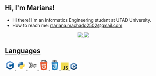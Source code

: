 ## Hi, I'm Mariana!

-  Hi there! I'm an Informatics Engineering student at UTAD University. 
-  How to reach me: mariana.machado2502@gmail.com

<div align="center">
  <a href="https://github.com/marianamachado02">
  <img height="135px" src="https://github-readme-stats.vercel.app/api?username=marianamachado02&show_icons=true&theme=radical&include_all_commits=true&count_private=true"/>
  <img height="135px" src="https://github-readme-stats.vercel.app/api/top-langs/?username=marianamachado02&layout=compact&langs_count=7&theme=radical"/>
</div>
  
## Languages

<div align="left">
  <img height="32" width="32" src="https://raw.githubusercontent.com/github/explore/f3e22f0dca2be955676bc70d6214b95b13354ee8/topics/c/c.png"/>
  <img height="32" width="32" src="https://raw.githubusercontent.com/github/explore/80688e429a7d4ef2fca1e82350fe8e3517d3494d/topics/python/python.png"/>
  <img height="32" width="32" src="https://raw.githubusercontent.com/github/explore/80688e429a7d4ef2fca1e82350fe8e3517d3494d/topics/haskell/haskell.png"/>
  <img height="32" width="32" src="https://raw.githubusercontent.com/github/explore/80688e429a7d4ef2fca1e82350fe8e3517d3494d/topics/html/html.png"/>
  <img height="32" width="32" src="https://raw.githubusercontent.com/github/explore/80688e429a7d4ef2fca1e82350fe8e3517d3494d/topics/css/css.png"/>
  <img height="25" width="25" src="https://raw.githubusercontent.com/github/explore/80688e429a7d4ef2fca1e82350fe8e3517d3494d/topics/javascript/javascript.png"/>
  <img height="25" width="25" src="https://raw.githubusercontent.com/github/explore/180320cffc25f4ed1bbdfd33d4db3a66eeeeb358/topics/cpp/cpp.png"/>
  
</div>
